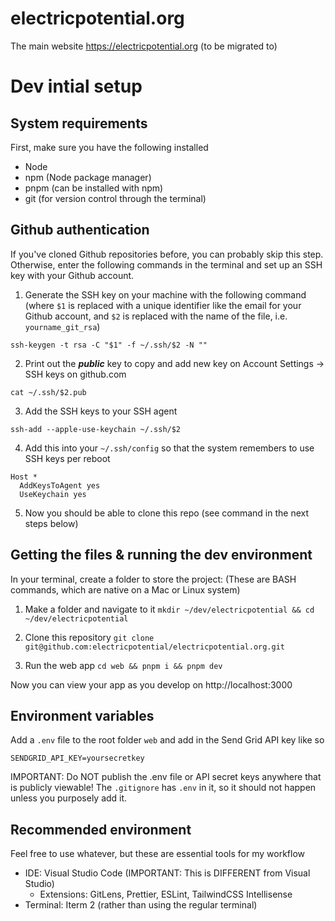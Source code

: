 # electricpotential.org
The main website https://electricpotential.org (to be migrated to)

# Dev intial setup

## System requirements

First, make sure you have the following installed

 - Node
 - npm (Node package manager)
 - pnpm (can be installed with npm)
 - git (for version control through the terminal)

## Github authentication

If you've cloned Github repositories before, you can probably skip this step. Otherwise, enter the following commands in the terminal and set up an SSH key with your Github account.

1. Generate the SSH key on your machine with the following command (where `$1` is replaced with a unique identifier like the email for your Github account, and `$2` is replaced with the name of the file, i.e. `yourname_git_rsa`)

`ssh-keygen -t rsa -C "$1" -f ~/.ssh/$2 -N ""`

2. Print out the **_public_** key to copy and add new key on Account Settings -> SSH keys on github.com

`cat ~/.ssh/$2.pub`

3. Add the SSH keys to your SSH agent

`ssh-add --apple-use-keychain ~/.ssh/$2`

4. Add this into your `~/.ssh/config` so that the system remembers to use SSH keys per reboot

```
Host *
  AddKeysToAgent yes
  UseKeychain yes
```

5. Now you should be able to clone this repo (see command in the next steps below)

## Getting the files & running the dev environment

In your terminal, create a folder to store the project:
(These are BASH commands, which are native on a Mac or Linux system)

1. Make a folder and navigate to it `mkdir ~/dev/electricpotential && cd ~/dev/electricpotential`

2. Clone this repository `git clone git@github.com:electricpotential/electricpotential.org.git`

3. Run the web app `cd web && pnpm i && pnpm dev`

Now you can view your app as you develop on http://localhost:3000

## Environment variables

Add a `.env` file to the root folder `web` and add in the Send Grid API key like so

`SENDGRID_API_KEY=yoursecretkey`

IMPORTANT: Do NOT publish the .env file or API secret keys anywhere that is publicly viewable! The `.gitignore` has `.env` in it, so it should not happen unless you purposely add it.

## Recommended environment

Feel free to use whatever, but these are essential tools for my workflow

 - IDE: Visual Studio Code (IMPORTANT: This is DIFFERENT from Visual Studio)
   - Extensions: GitLens, Prettier, ESLint, TailwindCSS Intellisense
 - Terminal: Iterm 2 (rather than using the regular terminal)


